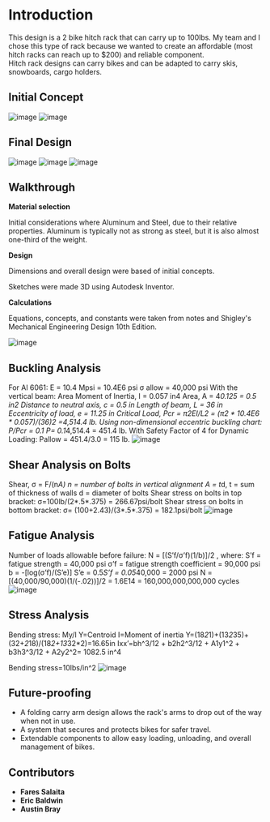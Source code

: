 # Introduction
This design is a 2 bike hitch rack that can carry up to 100lbs. My team and I chose this type of rack because we wanted to create an affordable (most hitch racks can reach up to $200) and reliable component.  
Hitch rack designs can carry bikes and can be adapted to carry skis, snowboards, cargo holders. 

## Initial Concept
![image](https://github.com/fsalaita/HitchBikeRackDesign/assets/146680465/f37ffa47-123f-4526-8422-485f8ce099a3)
![image](https://github.com/fsalaita/HitchBikeRackDesign/assets/146680465/7c0743a0-e5b0-4460-b748-b9033b2d833e)


## Final Design
![image](https://github.com/fsalaita/HitchBikeRackDesign/assets/146680465/3b3aa662-f5c7-4ecc-af1e-153b8ddccfa8)
![image](https://github.com/fsalaita/HitchBikeRackDesign/assets/146680465/f2877eaf-781a-4a96-90f7-a5d793447e5c)
![image](https://github.com/fsalaita/HitchBikeRackDesign/assets/146680465/fbc243dd-cb31-4c33-adad-5c1d6414c4e6)

## Walkthrough
**Material selection**

Initial considerations where Aluminum and Steel, due to their relative properties. Aluminum is typically not as strong as steel, but it is also almost one-third of the weight. 

**Design**

Dimensions and overall design were based of initial concepts.

Sketches were made 3D using Autodesk Inventor.

**Calculations**

Equations, concepts, and constants were taken from notes and Shigley's Mechanical Engineering Design 10th Edition.

![image](https://github.com/fsalaita/HitchBikeRackDesign/assets/146680465/f7bd4b27-d297-42cd-b6db-3b62003d25b1)


## Buckling Analysis
For Al 6061:
	E = 10.4 Mpsi = 10.4E6 psi
	σ allow = 40,000 psi
With the vertical beam:
	Area Moment of Inertia, I = 0.057 in4
	Area, A = 4*0.125 = 0.5 in2
	Distance to neutral axis, c = 0.5 in
	Length of beam, L = 36 in
	Eccentricity of load, e = 11.25 in
Critical Load, Pcr = π2EI/L2 = (π2 * 10.4E6 * 0.057)/(36)2 =4,514.4 lb.
Using non-dimensional eccentric buckling chart: P/Pcr = 0.1
	P= 0.1*4,514.4 = 451.4 lb.
With Safety Factor of 4 for Dynamic Loading: Pallow = 451.4/3.0 = 115 lb. 
![image](https://github.com/fsalaita/HitchBikeRackDesign/assets/146680465/68fa4369-43b9-4e68-b8e5-a2b4a6be2b02)


## Shear Analysis on Bolts
Shear, σ = F/(n*A)
	n = number of bolts in vertical alignment
	A = t*d,
		t = sum of thickness of walls
		d = diameter of bolts
Shear stress on bolts in top bracket: 
	σ=100lb/(2*.5*.375) = 266.67psi/bolt
Shear stress on bolts in bottom bracket:
	σ= (100+2.43)/(3*.5*.375) = 182.1psi/bolt 
![image](https://github.com/fsalaita/HitchBikeRackDesign/assets/146680465/13952fed-b828-45be-a9c0-7fa1eb733bfe)


## Fatigue Analysis
Number of loads allowable before failure:
N = [(S’f/σ’f)(1/b)]/2 , where:
	S’f = fatigue strength = 40,000 psi
	σ’f = fatigue strength coefficient =  90,000 psi
	b = -[log(σ’f)/(S’e)]
		S’e = 0.5*S’f = 0.05*40,000 = 2000 psi
N = [(40,000/90,000)(1/(-.02))]/2 = 1.6E14 = 160,000,000,000,000 cycles
![image](https://github.com/fsalaita/HitchBikeRackDesign/assets/146680465/721e8165-cbba-4fbd-9663-080cda799699)


## Stress Analysis
Bending stress: My/I 
	Y=Centroid
	 I=Moment of inertia
	Y=(18*2*1)+(13*2*35)+(32+*2*18)/(18*2+13*32*2)=16.65in
	Ixx’=bh^3/12 + b2h2^3/12 + A1y1^2 + b3h3^3/12 + A2y2^2= 1082.5 in^4

Bending stress=10lbs/in^2
![image](https://github.com/fsalaita/HitchBikeRackDesign/assets/146680465/ecbeb7fb-1401-4bf9-9f4b-68eafff4e2f2)


## Future-proofing
* A folding carry arm design allows the rack's arms to drop out of the way when not in use.
* A system that secures and protects bikes for safer travel.
* Extendable components to allow easy loading, unloading, and overall management of bikes.

## Contributors
* **Fares Salaita**
* **Eric Baldwin**
* **Austin Bray**





